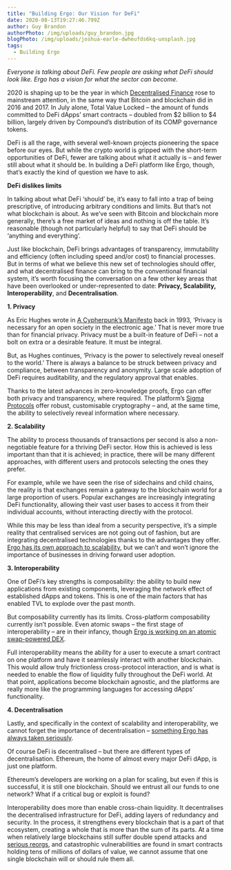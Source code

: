 ```yaml
---
title: "Building Ergo: Our Vision for DeFi"
date: 2020-08-13T19:27:46.799Z
author: Guy Brandon
authorPhoto: /img/uploads/guy_brandon.jpg
blogPhoto: /img/uploads/joshua-earle-dwheufds6kq-unsplash.jpg
tags:
  - Building Ergo
---
```

<!--StartFragment-->

*Everyone is talking about DeFi. Few people are asking what DeFi should look like. Ergo has a vision for what the sector can become.*

2020 is shaping up to be the year in which [Decentralised Finance](https://ergoplatform.org/en/blog/2020-07-02-ergo-and-the-explosion-of-defi/) rose to mainstream attention, in the same way that Bitcoin and blockchain did in 2016 and 2017. In July alone, Total Value Locked – the amount of funds committed to DeFi dApps’ smart contracts – doubled from $2 billion to $4 billion, largely driven by Compound’s distribution of its COMP governance tokens.

DeFi is all the rage, with several well-known projects pioneering the space before our eyes. But while the crypto world is gripped with the short-term opportunities of DeFi, fewer are talking about what it actually is – and fewer still about what it should be. In building a DeFi platform like Ergo, though, that’s exactly the kind of question we have to ask.

**DeFi dislikes limits**

In talking about what DeFi ‘should’ be, it’s easy to fall into a trap of being prescriptive, of introducing arbitrary conditions and limits. But that’s not what blockchain is about. As we’ve seen with Bitcoin and blockchain more generally, there’s a free market of ideas and nothing is off the table. It’s reasonable (though not particularly helpful) to say that DeFi should be ‘anything and everything’.

Just like blockchain, DeFi brings advantages of transparency, immutability and efficiency (often including speed and/or cost) to financial processes. But in terms of what we believe this new set of technologies should offer, and what decentralised finance can bring to the conventional financial system, it’s worth focusing the conversation on a few other key areas that have been overlooked or under-represented to date: **Privacy, Scalability, Interoperability**, and **Decentralisation**.

**1. Privacy**

As Eric Hughes wrote in [A Cypherpunk’s Manifesto](https://www.activism.net/cypherpunk/manifesto.html) back in 1993, ‘Privacy is necessary for an open society in the electronic age.’ That is never more true than for financial privacy. Privacy must be a built-in feature of DeFi – not a bolt on extra or a desirable feature. It must be integral.

But, as Hughes continues, ‘Privacy is the power to selectively reveal oneself to the world.’ There is always a balance to be struck between privacy and compliance, between transparency and anonymity. Large scale adoption of DeFi requires auditability, and the regulatory approval that enables.

Thanks to the latest advances in zero-knowledge proofs, Ergo can offer both privacy and transparency, where required. The platform’s [Sigma Protocols](https://ergoplatform.org/en/blog/2020_03_16_ergo_sigma/) offer robust, customisable cryptography – and, at the same time, the ability to selectively reveal information where necessary.

**2. Scalability**

The ability to process thousands of transactions per second is also a non-negotiable feature for a thriving DeFi sector. How this is achieved is less important than that it is achieved; in practice, there will be many different approaches, with different users and protocols selecting the ones they prefer.

For example, while we have seen the rise of sidechains and child chains, the reality is that exchanges remain a gateway to the blockchain world for a large proportion of users. Popular exchanges are increasingly integrating DeFi functionality, allowing their vast user bases to access it from their individual accounts, without interacting directly with the protocol.

While this may be less than ideal from a security perspective, it’s a simple reality that centralised services are not going out of fashion, but are integrating decentralised technologies thanks to the advantages they offer. [Ergo has its own approach to scalability](https://www.ergoforum.org/t/a-scalability-plan-for-ergo/226), but we can’t and won’t ignore the importance of businesses in driving forward user adoption.

**3. Interoperability**

One of DeFi’s key strengths is composability: the ability to build new applications from existing components, leveraging the network effect of established dApps and tokens. This is one of the main factors that has enabled TVL to explode over the past month.

But composability currently has its limits. Cross-platform composability currently isn’t possible. Even atomic swaps – the first stage of interoperability – are in their infancy, though [Ergo is working on an atomic swap-powered DEX](https://ergoplatform.org/en/blog/2020_04_24_atomic_swaps/).

Full interoperability means the ability for a user to execute a smart contract on one platform and have it seamlessly interact with another blockchain. This would allow truly frictionless cross-protocol interaction, and is what is needed to enable the flow of liquidity fully throughout the DeFi world. At that point, applications become blockchain agnostic, and the platforms are really more like the programming languages for accessing dApps’ functionality.

**4. Decentralisation**

Lastly, and specifically in the context of scalability and interoperability, we cannot forget the importance of decentralisation – [something Ergo has always taken seriously](https://ergoplatform.org/en/blog/2019_12_12_new_quest/).

Of course DeFi is decentralised – but there are different types of decentralisation. Ethereum, the home of almost every major DeFi dApp, is just one platform.

Ethereum’s developers are working on a plan for scaling, but even if this is successful, it is still one blockchain. Should we entrust all our funds to one network? What if a critical bug or exploit is found?

Interoperability does more than enable cross-chain liquidity. It decentralises the decentralised infrastructure for DeFi, adding layers of redundancy and security. In the process, it strengthens every blockchain that is a part of that ecosystem, creating a whole that is more than the sum of its parts. At a time when relatively large blockchains still suffer double spend attacks and [serious reorgs](https://hackmd.io/@cUBb4hAvQciAEPoU2yfrzQ/Skd4X6MZw), and catastrophic vulnerabilities are found in smart contracts holding tens of millions of dollars of value, we cannot assume that one single blockchain will or should rule them all.

<!--EndFragment-->
